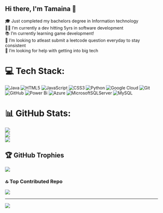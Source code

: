 ## Hi there, I'm Tamaina 💃


 🎓 Just completed my bachelors degree in Information technology<br/>
 👩‍💻 I’m currently a dev hitting 5yrs in software development<br/>
 📚 I’m currently learning game development! <br/>
 👯 I’m looking to atleast submit a leetcode question everyday to stay consistent<br/>
 🙈 I’m looking for help with getting into big tech<br/>

 

# 💻 Tech Stack:
![Java](https://img.shields.io/badge/java-%23ED8B00.svg?style=for-the-badge&logo=openjdk&logoColor=white) ![HTML5](https://img.shields.io/badge/html5-%23E34F26.svg?style=for-the-badge&logo=html5&logoColor=white) ![JavaScript](https://img.shields.io/badge/javascript-%23323330.svg?style=for-the-badge&logo=javascript&logoColor=%23F7DF1E) ![CSS3](https://img.shields.io/badge/css3-%231572B6.svg?style=for-the-badge&logo=css3&logoColor=white) ![Python](https://img.shields.io/badge/python-3670A0?style=for-the-badge&logo=python&logoColor=ffdd54) ![Google Cloud](https://img.shields.io/badge/GoogleCloud-%234285F4.svg?style=for-the-badge&logo=google-cloud&logoColor=white) ![Git](https://img.shields.io/badge/git-%23F05033.svg?style=for-the-badge&logo=git&logoColor=white) ![GitHub](https://img.shields.io/badge/github-%23121011.svg?style=for-the-badge&logo=github&logoColor=white) ![Power Bi](https://img.shields.io/badge/power_bi-F2C811?style=for-the-badge&logo=powerbi&logoColor=black) ![Azure](https://img.shields.io/badge/azure-%230072C6.svg?style=for-the-badge&logo=microsoftazure&logoColor=white) ![MicrosoftSQLServer](https://img.shields.io/badge/Microsoft%20SQL%20Server-CC2927?style=for-the-badge&logo=microsoft%20sql%20server&logoColor=white) ![MySQL](https://img.shields.io/badge/mysql-4479A1.svg?style=for-the-badge&logo=mysql&logoColor=white)
# 📊 GitHub Stats:
![](https://github-readme-stats.vercel.app/api?username=gigoles&theme=shadow_green&hide_border=false&include_all_commits=false&count_private=false)<br/>
![](https://nirzak-streak-stats.vercel.app/?user=gigoles&theme=shadow_green&hide_border=false)<br/>
![](https://github-readme-stats.vercel.app/api/top-langs/?username=gigoles&theme=shadow_green&hide_border=false&include_all_commits=false&count_private=false&layout=compact)

## 🏆 GitHub Trophies
![](https://github-profile-trophy.vercel.app/?username=gigoles&theme=radical&no-frame=false&no-bg=true&margin-w=4)

### 🔝 Top Contributed Repo
![](https://github-contributor-stats.vercel.app/api?username=gigoles&limit=5&theme=dark&combine_all_yearly_contributions=true)

---
[![](https://visitcount.itsvg.in/api?id=gigoles&icon=4&color=3)](https://visitcount.itsvg.in)

<!-- Proudly created with GPRM ( https://gprm.itsvg.in ) -->

